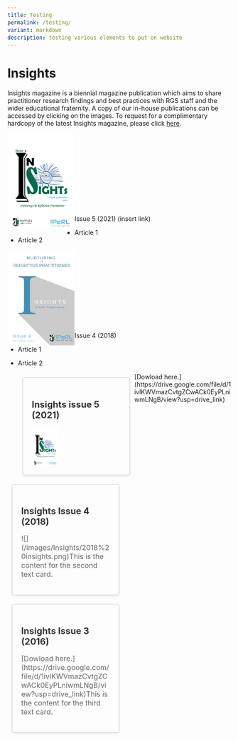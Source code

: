 ```yaml
---
title: Testing
permalink: /testing/
variant: markdown
description: testing various elements to put on website
---
```

# Insights
Insights magazine is a biennial magazine publication which aims to share practitioner research findings and best practices with RGS staff and the wider educational fraternity. A copy of our in-house publications can be accessed by clicking on the images. To request for a complimentary hardcopy of the latest Insights magazine, please click [here](https://docs.google.com/forms/d/e/1FAIpQLSfDl4vV7llMZwQXm0aOMw9flvkLZJOhtk3rGtmEIKUAgGVOFQ/viewform?usp=sf_link).

<img src="/images/Insights/2021%20insight.png" style="width:30%" align="left"> <br><br><br><br><br><br><br><br><br><br>

Issue 5 (2021) (insert link)
* Article 1
* Article 2

<img src="/images/Insights/2018%20insights.png" style="width:30%" align="left"><br><br><br><br><br><br><br><br><br><br>

Issue 4 (2018)
* Article 1
* Article 2




  <style>
    .text-card {
      border: 1px solid #ccc;
      border-radius: 5px;
      padding: 20px;
      margin: 10px;
      box-shadow: 0 2px 4px rgba(0, 0, 0, 0.1);
      width: 200px; /* Set a specific width for the cards */
      float: left; /* Float the cards to align them horizontally */
    }

    .text-card h3 {
      color: #333;
      font-size: 20px;
      margin-bottom: 10px;
    }

    .text-card p {
      color: #666;
      font-size: 16px;
    }
  </style>


  <div class="text-card">
    <h3>Insights issue 5 (2021)</h3>
		<p><img src="/images/Insights/2021%20insight.png" style="width:30%" align="left"></p>
<p> [Dowload here.](https://drive.google.com/file/d/1ivlKWVmazCvtgZCwACk0EyPLniwmLNgB/view?usp=drive_link)</p>
  </div>
  <div class="text-card">
    <h3>Insights Issue 4 (2018)</h3>
    <p>![](/images/Insights/2018%20insights.png)This is the content for the second text card.</p>
  </div>
  <div class="text-card">
    <h3>Insights Issue 3 (2016)</h3>
    <p>[Dowload here.](https://drive.google.com/file/d/1ivlKWVmazCvtgZCwACk0EyPLniwmLNgB/view?usp=drive_link)This is the content for the third text card.</p>
  </div>



